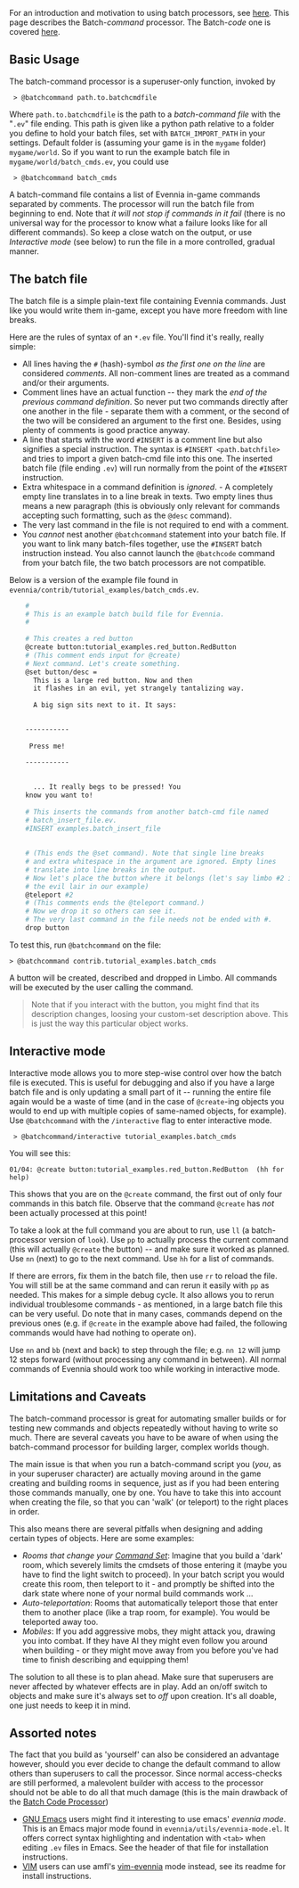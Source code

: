 [](Running-building-game-commands-from-a-text-file.)

For an introduction and motivation to using batch processors, see [here](Batch-Processors). This page describes the Batch-*command* processor. The Batch-*code* one is covered [here](Batch-Code-Processor).

## Basic Usage

The batch-command processor is a superuser-only function, invoked by 

     > @batchcommand path.to.batchcmdfile

Where `path.to.batchcmdfile` is the path to a *batch-command file* with the "`.ev`" file ending. This path is given like a python path relative to a folder you define to hold your batch files, set with `BATCH_IMPORT_PATH` in your settings. Default folder is (assuming your game is in the `mygame` folder) `mygame/world`. So if you want to run the example batch file in `mygame/world/batch_cmds.ev`, you could use

     > @batchcommand batch_cmds

A batch-command file contains a list of Evennia in-game commands separated by comments. The processor will run the batch file from beginning to end. Note that *it will not stop if commands in it fail* (there is no universal way for the processor to know what a failure looks like for all different commands). So keep a close watch on the output, or use *Interactive mode* (see below) to run the file in a more controlled, gradual manner. 

## The batch file

The batch file is a simple plain-text file containing Evennia commands. Just like you would write them in-game, except you have more freedom with line breaks. 

Here are the rules of syntax of an `*.ev` file. You'll find it's really, really simple:

- All lines having the `#` (hash)-symbol *as the first one on the line* are considered *comments*. All non-comment lines are treated as a command and/or their arguments.
- Comment lines have an actual function -- they mark the *end of the previous command definition*. So never put two commands directly after one another in the file - separate them with a comment, or the second of the two will be considered an argument to the first one. Besides, using plenty of comments is good practice anyway.
- A line that starts with the word `#INSERT` is a comment line but also signifies a special instruction. The syntax is `#INSERT <path.batchfile>` and tries to import a given batch-cmd file into this one. The inserted batch file (file ending `.ev`) will run normally from the point of the `#INSERT` instruction.
- Extra whitespace in a command definition is *ignored*.  - A completely empty line translates in to a line break in texts. Two empty lines thus means a new paragraph (this is obviously only relevant for commands accepting such formatting, such as the `@desc` command).
- The very last command in the file is not required to end with a comment.
- You *cannot* nest another `@batchcommand` statement into your batch file. If you want to link many batch-files together, use the `#INSERT` batch instruction instead. You also cannot launch the `@batchcode` command from your batch file, the two batch processors are not compatible.

Below is a version of the example file found in `evennia/contrib/tutorial_examples/batch_cmds.ev`. 

```bash
    #
    # This is an example batch build file for Evennia. 
    #
    
    # This creates a red button
    @create button:tutorial_examples.red_button.RedButton
    # (This comment ends input for @create)
    # Next command. Let's create something. 
    @set button/desc = 
      This is a large red button. Now and then 
      it flashes in an evil, yet strangely tantalizing way. 
    
      A big sign sits next to it. It says:

    
    -----------
    
     Press me! 
    
    -----------

    
      ... It really begs to be pressed! You 
    know you want to! 
    
    # This inserts the commands from another batch-cmd file named
    # batch_insert_file.ev.
    #INSERT examples.batch_insert_file
    
      
    # (This ends the @set command). Note that single line breaks 
    # and extra whitespace in the argument are ignored. Empty lines 
    # translate into line breaks in the output.
    # Now let's place the button where it belongs (let's say limbo #2 is 
    # the evil lair in our example)
    @teleport #2
    # (This comments ends the @teleport command.) 
    # Now we drop it so others can see it. 
    # The very last command in the file needs not be ended with #.
    drop button
```

To test this, run `@batchcommand` on the file: 

    > @batchcommand contrib.tutorial_examples.batch_cmds

A button will be created, described and dropped in Limbo. All commands will be executed by the user calling the command. 

> Note that if you interact with the button, you might find that its description changes, loosing your custom-set description above. This is just the way this particular object works.

## Interactive mode

Interactive mode allows you to more step-wise control over how the batch file is executed. This is useful for debugging and also if you have a large batch file and is only updating a small part of it -- running the entire file again would be a waste of time (and in the case of `@create`-ing objects you would to end up with multiple copies of same-named objects, for example). Use `@batchcommand` with the `/interactive` flag to enter interactive mode. 

     > @batchcommand/interactive tutorial_examples.batch_cmds

You will see this:

    01/04: @create button:tutorial_examples.red_button.RedButton  (hh for help) 

This shows that you are on the `@create` command, the first out of only four commands in this batch file. Observe that the command `@create` has *not* been actually processed at this point!

To take a look at the full command you are about to run, use `ll` (a batch-processor version of `look`). Use `pp` to actually process the current command (this will actually `@create` the button) -- and make sure it worked as planned. Use `nn` (next) to go to the next command.  Use `hh` for a list of commands.

If there are errors, fix them in the batch file, then use `rr` to reload the file. You will still be at the same command and can rerun it easily with `pp` as needed. This makes for a simple debug cycle. It also allows you to rerun individual troublesome commands - as mentioned, in a large batch file this can be very useful. Do note that in many cases, commands depend on the previous ones (e.g. if `@create` in the example above had failed, the following commands would have had nothing to operate on).

Use `nn` and `bb` (next and back) to step through the file; e.g. `nn 12` will jump 12 steps forward (without processing any command in between). All normal commands of Evennia should work too while working in interactive mode. 

## Limitations and Caveats

The batch-command processor is great for automating smaller builds or for testing new commands and objects repeatedly without having to write so much. There are several caveats you have to be aware of when using the batch-command processor for building larger, complex worlds though. 

The main issue is that when you run a batch-command script you (*you*, as in your superuser character) are actually moving around in the game creating and building rooms in sequence, just as if you had been entering those commands manually, one by one. You have to take this into account when creating the file, so that you can 'walk' (or teleport) to the right places in order. 

This also means there are several pitfalls when designing and adding certain types of objects. Here are some examples: 

- *Rooms that change your [Command Set](Command-Sets)*: Imagine that you build a 'dark' room, which severely limits the cmdsets of those entering it (maybe you have to find the light switch to proceed). In your batch script you would create this room, then teleport to it - and promptly be shifted into the dark state where none of your normal build commands work ...
- *Auto-teleportation*: Rooms that automatically teleport those that enter them to another place (like a trap room, for example). You would be teleported away too.
- *Mobiles*: If you add aggressive mobs, they might attack you, drawing you into combat. If they have AI they might even follow you around when building - or they might move away from you before you've had time to finish describing and equipping them!

The solution to all these is to plan ahead. Make sure that superusers are never affected by whatever effects are in play. Add an on/off switch to objects and make sure it's always set to *off* upon creation. It's all doable, one just needs to keep it in mind. 

## Assorted notes

The fact that you build as 'yourself' can also be considered an advantage however, should you ever decide to change the default command to allow others than superusers to call the processor. Since normal access-checks are still performed, a malevolent builder with access to the processor should not be able to do all that much damage (this is the main drawback of the [Batch Code Processor](batch-code-processor))

- [GNU Emacs](https://www.gnu.org/software/emacs/) users might find it interesting to use emacs' *evennia mode*. This is an Emacs major mode found in `evennia/utils/evennia-mode.el`. It offers correct syntax highlighting and indentation with `<tab>` when editing `.ev` files in Emacs. See the header of that file for installation instructions.
- [VIM](http://www.vim.org/) users can use amfl's [vim-evennia](https://github.com/amfl/vim-evennia) mode instead, see its readme for install instructions.